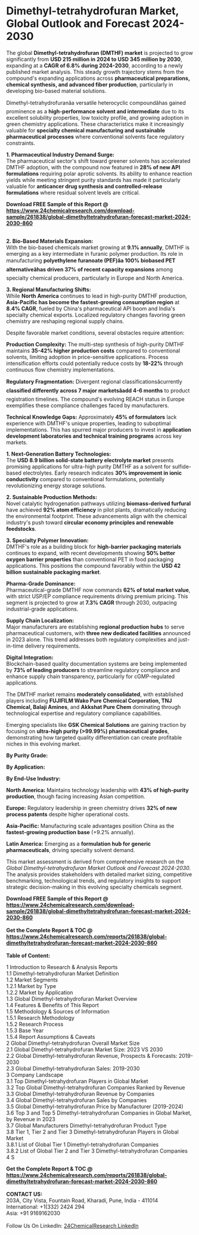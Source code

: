 <h1>Dimethyl-tetrahydrofuran Market, Global Outlook and Forecast 2024-2030</h1><p>The global <strong>Dimethyl-tetrahydrofuran (DMTHF) market</strong> is projected to grow significantly from <strong>USD 215 million in 2024 to USD 345 million by 2030</strong>, expanding at a <strong>CAGR of 6.8% during 2024-2030</strong>, according to a newly published market analysis. This steady growth trajectory stems from the compound's expanding applications across <strong>pharmaceutical preparations, chemical synthesis, and advanced fiber production</strong>, particularly in developing bio-based material solutions.</p><p>Dimethyl-tetrahydrofuranâa versatile heterocyclic compoundâhas gained prominence as a <strong>high-performance solvent and intermediate</strong> due to its excellent solubility properties, low toxicity profile, and growing adoption in green chemistry applications. These characteristics make it increasingly valuable for <strong>specialty chemical manufacturing and sustainable pharmaceutical processes</strong> where conventional solvents face regulatory constraints.</p><p><strong>1. Pharmaceutical Industry Demand Surge:</strong><br>
The pharmaceutical sector's shift toward greener solvents has accelerated DMTHF adoption, with the compound now featured in <strong>28% of new API formulations</strong> requiring polar aprotic solvents. Its ability to enhance reaction yields while meeting stringent purity standards has made it particularly valuable for <strong>anticancer drug synthesis and controlled-release formulations</strong> where residual solvent levels are critical.</p><div><b>Download FREE Sample of this Report @ 
            <a href="https://www.24chemicalresearch.com/download-sample/261838/global-dimethyltetrahydrofuran-forecast-market-2024-2030-860">
            https://www.24chemicalresearch.com/download-sample/261838/global-dimethyltetrahydrofuran-forecast-market-2024-2030-860</a></b></div><br><p><strong>2. Bio-Based Materials Expansion:</strong><br>
With the bio-based chemicals market growing at <strong>9.1% annually</strong>, DMTHF is emerging as a key intermediate in furanic polymer production. Its role in manufacturing <strong>polyethylene furanoate (PEF)âa 100% biobased PET alternativeâhas driven 37% of recent capacity expansions</strong> among specialty chemical producers, particularly in Europe and North America.</p><p><strong>3. Regional Manufacturing Shifts:</strong><br>
While <strong>North America</strong> continues to lead in high-purity DMTHF production, <strong>Asia-Pacific has become the fastest-growing consumption region</strong> at <strong>8.4% CAGR</strong>, fueled by China's pharmaceutical API boom and India's specialty chemical exports. Localized regulatory changes favoring green chemistry are reshaping regional supply chains.</p><p>Despite favorable market conditions, several obstacles require attention:</p><p><strong>Production Complexity:</strong> The multi-step synthesis of high-purity DMTHF maintains <strong>35-42% higher production costs</strong> compared to conventional solvents, limiting adoption in price-sensitive applications. Process intensification efforts could potentially reduce costs by <strong>18-22%</strong> through continuous flow chemistry implementations.</p><p><strong>Regulatory Fragmentation:</strong> Divergent regional classificationsâcurrently <strong>classified differently across 7 major marketsâadd 4-6 months</strong> to product registration timelines. The compound's evolving REACH status in Europe exemplifies these compliance challenges faced by manufacturers.</p><p><strong>Technical Knowledge Gaps:</strong> Approximately <strong>45% of formulators</strong> lack experience with DMTHF's unique properties, leading to suboptimal implementations. This has spurred major producers to invest in <strong>application development laboratories and technical training programs</strong> across key markets.</p><p><strong>1. Next-Generation Battery Technologies:</strong><br>
The <strong>USD 8.9 billion solid-state battery electrolyte market</strong> presents promising applications for ultra-high purity DMTHF as a solvent for sulfide-based electrolytes. Early research indicates <strong>30% improvement in ionic conductivity</strong> compared to conventional formulations, potentially revolutionizing energy storage solutions.</p><p><strong>2. Sustainable Production Methods:</strong><br>
Novel catalytic hydrogenation pathways utilizing <strong>biomass-derived furfural</strong> have achieved <strong>92% atom efficiency</strong> in pilot plants, dramatically reducing the environmental footprint. These advancements align with the chemical industry's push toward <strong>circular economy principles and renewable feedstocks</strong>.</p><p><strong>3. Specialty Polymer Innovation:</strong><br>
DMTHF's role as a building block for <strong>high-barrier packaging materials</strong> continues to expand, with recent developments showing <strong>50% better oxygen barrier properties</strong> than conventional PET in food packaging applications. This positions the compound favorably within the <strong>USD 42 billion sustainable packaging market</strong>.</p><p><strong>Pharma-Grade Dominance:</strong><br>
	Pharmaceutical-grade DMTHF now commands <strong>62% of total market value</strong>, with strict USP/EP compliance requirements driving premium pricing. This segment is projected to grow at <strong>7.3% CAGR</strong> through 2030, outpacing industrial-grade applications.</p><p><strong>Supply Chain Localization:</strong><br>
	Major manufacturers are establishing <strong>regional production hubs</strong> to serve pharmaceutical customers, with <strong>three new dedicated facilities</strong> announced in 2023 alone. This trend addresses both regulatory complexities and just-in-time delivery requirements.</p><p><strong>Digital Integration:</strong><br>
	Blockchain-based quality documentation systems are being implemented by <strong>73% of leading producers</strong> to streamline regulatory compliance and enhance supply chain transparency, particularly for cGMP-regulated applications.</p><p>The DMTHF market remains <strong>moderately consolidated</strong>, with established players including <strong>FUJIFILM Wako Pure Chemical Corporation, TNJ Chemical, Balaji Amines</strong>, and <strong>Akkshat Pure Chem</strong> dominating through technological expertise and regulatory compliance capabilities.</p><p>Emerging specialists like <strong>GSK Chemical Solutions</strong> are gaining traction by focusing on <strong>ultra-high purity (&gt;99.99%) pharmaceutical grades</strong>, demonstrating how targeted quality differentiation can create profitable niches in this evolving market.</p><p><strong>By Purity Grade:</strong></p><p><strong>By Application:</strong></p><p><strong>By End-Use Industry:</strong></p><p><strong>North America:</strong> Maintains technology leadership with <strong>43% of high-purity production</strong>, though facing increasing Asian competition.</p><p><strong>Europe:</strong> Regulatory leadership in green chemistry drives <strong>32% of new process patents</strong> despite higher operational costs.</p><p><strong>Asia-Pacific:</strong> Manufacturing scale advantages position China as the <strong>fastest-growing production base</strong> (+9.2% annually).</p><p><strong>Latin America:</strong> Emerging as a <strong>formulation hub for generic pharmaceuticals</strong>, driving specialty solvent demand.</p><p>This market assessment is derived from comprehensive research on the <em>Global Dimethyl-tetrahydrofuran Market Outlook and Forecast 2024-2030</em>. The analysis provides stakeholders with detailed market sizing, competitive benchmarking, technological trends, and regulatory insights to support strategic decision-making in this evolving specialty chemicals segment.</p><div><b>Download FREE Sample of this Report @ 
            <a href="https://www.24chemicalresearch.com/download-sample/261838/global-dimethyltetrahydrofuran-forecast-market-2024-2030-860">
            https://www.24chemicalresearch.com/download-sample/261838/global-dimethyltetrahydrofuran-forecast-market-2024-2030-860</a></b></div><br><div><b>Get the Complete Report & TOC @ 
            <a href="https://www.24chemicalresearch.com/reports/261838/global-dimethyltetrahydrofuran-forecast-market-2024-2030-860">
            https://www.24chemicalresearch.com/reports/261838/global-dimethyltetrahydrofuran-forecast-market-2024-2030-860</a></b></div><br>
            <b>Table of Content:</b><p>1 Introduction to Research & Analysis Reports<br />
    1.1 Dimethyl-tetrahydrofuran Market Definition<br />
    1.2 Market Segments<br />
        1.2.1 Market by Type<br />
        1.2.2 Market by Application<br />
    1.3 Global Dimethyl-tetrahydrofuran Market Overview<br />
    1.4 Features & Benefits of This Report<br />
    1.5 Methodology & Sources of Information<br />
        1.5.1 Research Methodology<br />
        1.5.2 Research Process<br />
        1.5.3 Base Year<br />
        1.5.4 Report Assumptions & Caveats<br />
2 Global Dimethyl-tetrahydrofuran Overall Market Size<br />
    2.1 Global Dimethyl-tetrahydrofuran Market Size: 2023 VS 2030<br />
    2.2 Global Dimethyl-tetrahydrofuran Revenue, Prospects & Forecasts: 2019-2030<br />
    2.3 Global Dimethyl-tetrahydrofuran Sales: 2019-2030<br />
3 Company Landscape<br />
    3.1 Top Dimethyl-tetrahydrofuran Players in Global Market<br />
    3.2 Top Global Dimethyl-tetrahydrofuran Companies Ranked by Revenue<br />
    3.3 Global Dimethyl-tetrahydrofuran Revenue by Companies<br />
    3.4 Global Dimethyl-tetrahydrofuran Sales by Companies<br />
    3.5 Global Dimethyl-tetrahydrofuran Price by Manufacturer (2019-2024)<br />
    3.6 Top 3 and Top 5 Dimethyl-tetrahydrofuran Companies in Global Market, by Revenue in 2023<br />
    3.7 Global Manufacturers Dimethyl-tetrahydrofuran Product Type<br />
    3.8 Tier 1, Tier 2 and Tier 3 Dimethyl-tetrahydrofuran Players in Global Market<br />
        3.8.1 List of Global Tier 1 Dimethyl-tetrahydrofuran Companies<br />
        3.8.2 List of Global Tier 2 and Tier 3 Dimethyl-tetrahydrofuran Companies<br />
4 S</p><div><b>Get the Complete Report & TOC @ 
            <a href="https://www.24chemicalresearch.com/reports/261838/global-dimethyltetrahydrofuran-forecast-market-2024-2030-860">
            https://www.24chemicalresearch.com/reports/261838/global-dimethyltetrahydrofuran-forecast-market-2024-2030-860</a></b></div><br><b>CONTACT US:</b><br>
            203A, City Vista, Fountain Road, Kharadi, Pune, India - 411014<br>
            International: +1(332) 2424 294<br>
            Asia: +91 9169162030 <br><br>
            Follow Us On LinkedIn: <a href="https://www.linkedin.com/company/24chemicalresearch/">24ChemicalResearch LinkedIn</a>
